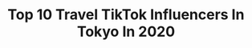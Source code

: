 ---
title: Top 10 Travel TikTok Influencers In Tokyo In 2020
description: >-
  Find top travel TikTok influencers in Tokyo in 2020. Most popular hashtags: #japan #tokyo #travel #marinabaysands.
platform: TikTok
profiles:
  - username: "uekan2b"
    fullname: >-
      うえかん
    location: "Japan"
    followers: 43719
    engagement: 619
    commentsToLikes: 0.021593
    id: ck9f22xxwbbcs0j78x237ieoo
    verified: false
    hashtags: "#goprohero7, #perfectloop, #jump, #2019"
  - username: "teamlab"
    fullname: >-
      teamLab
    location: "Japan"
    followers: 6753
    engagement: 280
    commentsToLikes: 0.014364
    id: ckactzcxagh0r0i78hiog9t8g
    verified: true
    hashtags: "#singapore, #hiroshima, #japantravel, #snow"
  - username: "tokyo2020_official"
    fullname: >-
      TOKYO 2020
    location: "Japan"
    followers: 11600
    engagement: 316
    commentsToLikes: 0.025971
    id: ck8sdh5kcfmtj0j785hdzk6b8
    verified: true
    hashtags: "#paralympics, #robot, #1yeartogo, #200"
  - username: "elle_255"
    fullname: >-
      Ellestha🦋
    location: "Japan"
    followers: 45386
    engagement: 518
    commentsToLikes: 0.024582
    id: ckan2lide0yu70i785ht77qi9
    verified: false
    hashtags: "#butwal, #tikyoknepal, #tokyo, #smilewithtiktok"
  - username: "sora_orb"
    fullname: >-
      宙（SORA）
    location: "Japan"
    followers: 414696
    engagement: 913
    commentsToLikes: 0.010892
    id: ck8tm8abde9520j787aacnvti
    verified: false
    hashtags: "#digitz, #yesorno, #halloween, #characterselect"
  - username: "elle_255"
    fullname: >-
      Ellestha🦋
    location: "Japan"
    followers: 45386
    engagement: 518
    commentsToLikes: 0.024582
    id: ckan2lide0yu70i785ht77qi9
    verified: false
    hashtags: "#butwal, #tikyoknepal, #tokyo, #smilewithtiktok"
  - username: "maydaysan"
    fullname: >-
      maydaysan
    location: "Japan"
    followers: 210149
    engagement: 1205
    commentsToLikes: 0.023179
    id: ck8qeihxjsouu0j78g21mk219
    verified: false
    hashtags: "#japanesegirl, #avatar, #english, #shiba"
  - username: "nursewoman0626"
    fullname: >-
      nori
    location: "Japan"
    followers: 8005
    engagement: 244
    commentsToLikes: 0.060187
    id: ck9jxt8yl26ea0j78ucpi59ja
    verified: false
    hashtags: "#sky, #200, #shinchon, #portrait"
  - username: "whitetiger555"
    fullname: >-
      hide
    location: "Japan"
    followers: 3746
    engagement: 371
    commentsToLikes: 0.025351
    id: ck8nbevsa9kgu0j78gtzawg4f
    verified: false
    hashtags: "#chiangwai, #bkk, #lion, #toksen"
  - username: "teamlab"
    fullname: >-
      teamLab
    location: "Japan"
    followers: 6753
    engagement: 280
    commentsToLikes: 0.014364
    id: ckactzcxagh0r0i78hiog9t8g
    verified: true
    hashtags: "#singapore, #hiroshima, #japantravel, #snow"
---